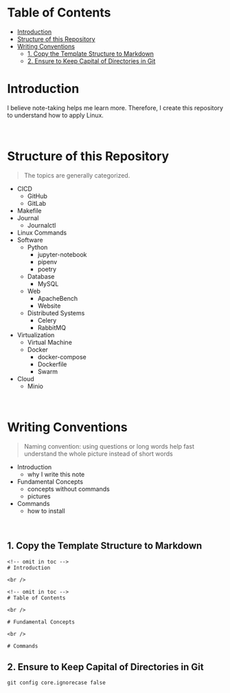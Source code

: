 <!-- omit in toc -->
# Table of Contents
- [Introduction](#introduction)
- [Structure of this Repository](#structure-of-this-repository)
- [Writing Conventions](#writing-conventions)
  - [1. Copy the Template Structure to Markdown](#1-copy-the-template-structure-to-markdown)
  - [2. Ensure to Keep Capital of Directories in Git](#2-ensure-to-keep-capital-of-directories-in-git)


# Introduction
I believe note-taking helps me learn more. Therefore, I create this repository to understand how to apply Linux.

<br />

# Structure of this Repository
> The topics are generally categorized.

* CICD
  * GitHub
  * GitLab
* Makefile
* Journal
  * Journalctl
* Linux Commands
* Software
  * Python
    * jupyter-notebook
    * pipenv
    * poetry
  * Database
    * MySQL
  * Web
    * ApacheBench
    * Website
  * Distributed Systems
    * Celery
    * RabbitMQ
* Virtualization
  * Virtual Machine
  * Docker
    * docker-compose
    * Dockerfile
    * Swarm
* Cloud
  * Minio


<br />

# Writing Conventions

> Naming convention: using questions or long words help fast understand the whole picture instead of short words

* Introduction
  * why I write this note
* Fundamental Concepts
  * concepts without commands
  * pictures
* Commands 
  * how to install

<br />

## 1. Copy the Template Structure to Markdown

```
<!-- omit in toc -->
# Introduction

<br />

<!-- omit in toc -->
# Table of Contents

<br />

# Fundamental Concepts

<br />

# Commands 

```

## 2. Ensure to Keep Capital of Directories in Git
```
git config core.ignorecase false
```

